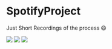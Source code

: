 # SpotifyProject

Just Short Recordings of the process :smile:

![](https://github.com/DanielAlbuquerq/SpotifyProject/blob/main/Spotify-process%20G.gif) 
![](https://github.com/DanielAlbuquerq/SpotifyProject/blob/main/Spotify-process%20G1.gif)
![](https://github.com/DanielAlbuquerq/SpotifyProject/blob/main/recording%20the%20process.gif)
